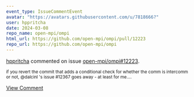 ```yaml
---
event_type: IssueCommentEvent
avatar: "https://avatars.githubusercontent.com/u/7818666?"
user: hppritcha
date: 2024-03-08
repo_name: open-mpi/ompi
html_url: https://github.com/open-mpi/ompi/pull/12223
repo_url: https://github.com/open-mpi/ompi
---
```


<a href='https://github.com/hppritcha' target='_blank'>hppritcha</a> commented on issue <a href='https://github.com/open-mpi/ompi/pull/12223' target='_blank'>open-mpi/ompi#12223</a>.

<small>if you revert the commit that adds a conditional check for whether the comm is intercomm or not, @dalcinl 's issue #12367 goes away - at least for me....</small>

<a href='https://github.com/open-mpi/ompi/pull/12223' target='_blank'>View Comment</a>